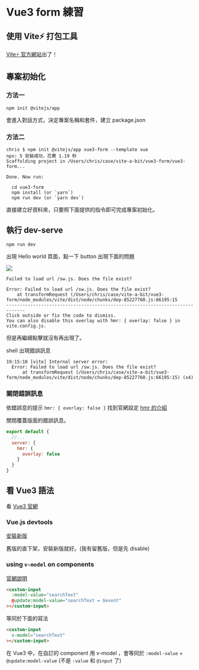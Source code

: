 # Vue3 form 練習

## 使用 Vite⚡ 打包工具

[Vite⚡ 官方網站](https://vitejs.dev/)出了！

## 專案初始化

### 方法一

```shell
npm init @vitejs/app
```

會進入對話方式，決定專案名稱和套件，建立 package.json

### 方法二

```shell
chris $ npm init @vitejs/app vue3-form --template vue
npx: 5 安裝成功，花費 1.19 秒
Scaffolding project in /Users/chris/case/vite-a-bit/vue3-form/vue3-form...

Done. Now run:

  cd vue3-form
  npm install (or `yarn`)
  npm run dev (or `yarn dev`)
```

直接建立好資料來，只要照下面提供的指令即可完成專案初始化。

## 執行 dev-serve

```shell
npm run dev
```

出現 Hello world 頁面，點一下 button 出現下面的問題

![](https://i.imgur.com/iP39JQu.png)

```
Failed to load url /sw.js. Does the file exist?

Error: Failed to load url /sw.js. Does the file exist?
    at transformRequest (/Users/chris/case/vite-a-bit/vue3-form/node_modules/vite/dist/node/chunks/dep-85227760.js:66195:15
-----------------------------------------------------------------------------
Click outside or fix the code to dismiss.
You can also disable this overlay with hmr: { overlay: false } in vite.config.js.
```

但是再繼續點擊就沒有再出現了。

shell 出現錯誤訊息

```shell
19:15:18 [vite] Internal server error:
  Error: Failed to load url /sw.js. Does the file exist?
      at transformRequest (/Users/chris/case/vite-a-bit/vue3-form/node_modules/vite/dist/node/chunks/dep-85227760.js:66195:15) (x4)
```

### 關閉錯誤訊息

依錯誤息的提示 `hmr: { overlay: false }` 找到官網設定 [hmr 的介紹](https://vitejs.dev/config/#server-hmr)

關閉覆蓋版面的錯誤訊息。

```javascript
export default {
  //...
  server: {
    hmr: {
      overlay: false
    }
  }
}
```

## 看 Vue3 語法

看 [Vue3 官網](https://v3.vuejs.org/)

### Vue.js devtools

[安裝新版](https://chrome.google.com/webstore/detail/vuejs-devtools/ljjemllljcmogpfapbkkighbhhppjdbg/related?utm_source=chrome-ntp-icon)

舊版的直下架，安裝新版就好。(我有留舊版，但是先 disable)

### using `v-model` on components

[官網說明](https://v3.vuejs.org/guide/component-basics.html#using-v-model-on-components)

```html
<custom-input
  :model-value="searchText"
  @update:model-value="searchText = $event"
></custom-input>
```

等同於下面的寫法

```html
<custom-input
  v-model="searchText"
></custom-input>
```

在 Vue3 中，在自訂的 component 用 v-model ，會等同於 `:model-value` + `@update:model-value` (不是 `:value` 和 `@input` 了)

